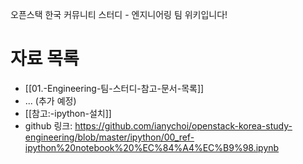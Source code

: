 오픈스택 한국 커뮤니티 스터디 - 엔지니어링 팀 위키입니다!

# 자료 목록
- [[01.-Engineering-팀-스터디-참고-문서-목록]]
- ... (추가 예정)
- [[참고:-ipython-설치]]
 - github 링크: https://github.com/ianychoi/openstack-korea-study-engineering/blob/master/ipython/00_ref-ipython%20notebook%20%EC%84%A4%EC%B9%98.ipynb
